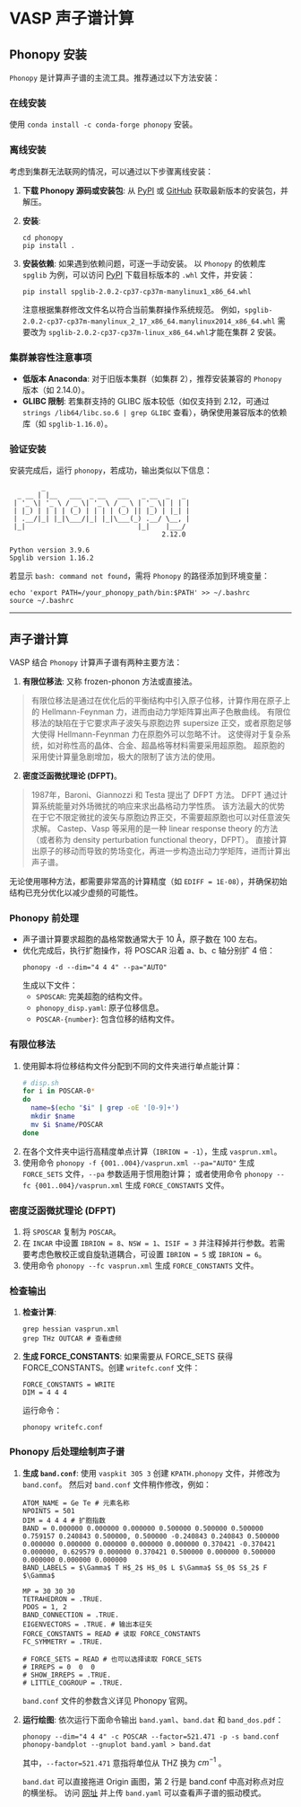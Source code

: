 
# VASP 声子谱计算

## Phonopy 安装

`Phonopy` 是计算声子谱的主流工具。推荐通过以下方法安装：

### 在线安装
使用 `conda install -c conda-forge phonopy` 安装。

### 离线安装
考虑到集群无法联网的情况，可以通过以下步骤离线安装：

1. **下载 Phonopy 源码或安装包**: 
   从 [PyPI](https://pypi.org/project/phonopy/) 或 [GitHub](https://github.com/phonopy/phonopy.git) 获取最新版本的安装包，并解压。
   
2. **安装**:
   ```
   cd phonopy
   pip install .
   ```

3. **安装依赖**:
   如果遇到依赖问题，可逐一手动安装。
   以 `Phonopy` 的依赖库 `spglib` 为例，可以访问 [PyPI](https://pypi.org/project/spglib/) 下载目标版本的 `.whl` 文件，并安装：
   ```
   pip install spglib-2.0.2-cp37-cp37m-manylinux1_x86_64.whl
   ```
   注意根据集群修改文件名以符合当前集群操作系统规范。
   例如，`spglib-2.0.2-cp37-cp37m-manylinux_2_17_x86_64.manylinux2014_x86_64.whl` 需要改为 `spglib-2.0.2-cp37-cp37m-linux_x86_64.whl`才能在集群 2 安装。

### 集群兼容性注意事项
- **低版本 Anaconda**: 对于旧版本集群（如集群 2），推荐安装兼容的 `Phonopy` 版本（如 2.14.0）。
- **GLIBC 限制**: 若集群支持的 GLIBC 版本较低（如仅支持到 2.12，可通过 `strings /lib64/libc.so.6 | grep GLIBC` 查看），确保使用兼容版本的依赖库（如 `spglib-1.16.0`）。

### 验证安装
安装完成后，运行 `phonopy`，若成功，输出类似以下信息：
```
        _
  _ __ | |__   ___  _ __   ___   _ __  _   _
 | '_ \| '_ \ / _ \| '_ \ / _ \ | '_ \| | | |
 | |_) | | | | (_) | | | | (_) || |_) | |_| |
 | .__/|_| |_|\___/|_| |_|\___(_) .__/ \__, |
 |_|                            |_|    |___/
                                      2.12.0

Python version 3.9.6
Spglib version 1.16.2
```

若显示 `bash: command not found`，需将 `Phonopy` 的路径添加到环境变量：
```
echo 'export PATH=/your_phonopy_path/bin:$PATH' >> ~/.bashrc
source ~/.bashrc
```

---

## 声子谱计算

VASP 结合 `Phonopy` 计算声子谱有两种主要方法：

1. **有限位移法**: 又称 frozen-phonon 方法或直接法。

> 有限位移法是通过在优化后的平衡结构中引入原子位移，计算作用在原子上的 Hellmann-Feynman 力，进而由动力学矩阵算出声子色散曲线。
> 有限位移法的缺陷在于它要求声子波矢与原胞边界 supersize 正交，或者原胞足够大使得 Hellmann-Feynman 力在原胞外可以忽略不计。
> 这使得对于复杂系统，如对称性高的晶体、合金、超晶格等材料需要采用超原胞。
> 超原胞的采用使计算量急剧增加，极大的限制了该方法的使用。

2. **密度泛函微扰理论 (DFPT)**。

> 1987年，Baroni、Giannozzi 和 Testa 提出了 DFPT 方法。
> DFPT 通过计算系统能量对外场微扰的响应来求出晶格动力学性质。
> 该方法最大的优势在于它不限定微扰的波矢与原胞边界正交，不需要超原胞也可以对任意波矢求解。
> Castep、Vasp 等采用的是一种 linear response theory 的方法（或者称为 density perturbation functional theory，DFPT）。
> 直接计算出原子的移动而导致的势场变化，再进一步构造出动力学矩阵，进而计算出声子谱。

无论使用哪种方法，都需要非常高的计算精度（如 `EDIFF = 1E-08`），并确保初始结构已充分优化以减少虚频的可能性。

### Phonopy 前处理

- 声子谱计算要求超胞的晶格常数通常大于 10 Å，原子数在 100 左右。
- 优化完成后，执行扩胞操作，将 POSCAR 沿着 a、b、c 轴分别扩 4 倍：
  ```
  phonopy -d --dim="4 4 4" --pa="AUTO"
  ```
  生成以下文件：
  - `SPOSCAR`: 完美超胞的结构文件。
  - `phonopy_disp.yaml`: 原子位移信息。
  - `POSCAR-{number}`: 包含位移的结构文件。

### 有限位移法

1. 使用脚本将位移结构文件分配到不同的文件夹进行单点能计算：
   ```bash
   # disp.sh
   for i in POSCAR-0*
   do
     name=$(echo "$i" | grep -oE '[0-9]+')
     mkdir $name
     mv $i $name/POSCAR
   done
   ```
2. 在各个文件夹中运行高精度单点计算（`IBRION = -1`），生成 `vasprun.xml`。
3. 使用命令 `phonopy -f {001..004}/vasprun.xml --pa="AUTO"` 生成 `FORCE_SETS` 文件，`--pa` 参数适用于惯用胞计算；
   或者使用命令 `phonopy --fc {001..004}/vasprun.xml` 生成 `FORCE_CONSTANTS` 文件。

### 密度泛函微扰理论 (DFPT)

1. 将 `SPOSCAR` 复制为 `POSCAR`。
2. 在 `INCAR` 中设置 `IBRION = 8`、`NSW = 1`、`ISIF = 3` 并注释掉并行参数。若需要考虑色散校正或自旋轨道耦合，可设置 `IBRION = 5` 或 `IBRION = 6`。
3. 使用命令 `phonopy --fc vasprun.xml` 生成 `FORCE_CONSTANTS` 文件。

### 检查输出

1. **检查计算**:
   ```
   grep hessian vasprun.xml
   grep THz OUTCAR # 查看虚频
   ```
2. **生成 FORCE_CONSTANTS**:
   如果需要从 FORCE_SETS 获得 FORCE_CONSTANTS。创建 `writefc.conf` 文件：
   ```
   FORCE_CONSTANTS = WRITE
   DIM = 4 4 4
   ```
   运行命令：
   ```
   phonopy writefc.conf
   ```

### Phonopy 后处理绘制声子谱

1. **生成 `band.conf`**:
   使用 `vaspkit 305 3` 创建 `KPATH.phonopy` 文件，并修改为 `band.conf`。
   然后对 `band.conf` 文件稍作修改，例如：
   ```
   ATOM_NAME = Ge Te # 元素名称
   NPOINTS = 501
   DIM = 4 4 4 # 扩胞指数
   BAND = 0.000000 0.000000 0.000000 0.500000 0.500000 0.500000 0.759157 0.240843 0.500000, 0.500000 -0.240843 0.240843 0.500000 0.000000 0.000000 0.000000 0.000000 0.000000 0.370421 -0.370421 0.000000, 0.629579 0.000000 0.370421 0.500000 0.000000 0.500000 0.000000 0.000000 0.000000
   BAND_LABELS = $\Gamma$ T H$_2$ H$_0$ L $\Gamma$ S$_0$ S$_2$ F $\Gamma$
   
   MP = 30 30 30
   TETRAHEDRON = .TRUE.
   PDOS = 1, 2
   BAND_CONNECTION = .TRUE.
   EIGENVECTORS = .TRUE. # 输出本征矢
   FORCE_CONSTANTS = READ # 读取 FORCE_CONSTANTS
   FC_SYMMETRY = .TRUE.
   
   # FORCE_SETS = READ # 也可以选择读取 FORCE_SETS
   # IRREPS = 0  0  0
   # SHOW_IRREPS = .TRUE.
   # LITTLE_COGROUP = .TRUE.
   ```
   
   `band.conf` 文件的参数含义详见 Phonopy 官网。
   
2. **运行绘图**:
   依次运行下面命令输出 `band.yaml`、`band.dat` 和 `band_dos.pdf`：
   ```
   phonopy --dim="4 4 4" -c POSCAR --factor=521.471 -p -s band.conf
   phonopy-bandplot --gnuplot band.yaml > band.dat
   ```
   其中，`--factor=521.471` 意指将单位从 THZ 换为 $cm^{-1}$ 。
   
   `band.dat` 可以直接拖进 Origin 画图，第 2 行是 band.conf 中高对称点对应的横坐标。
   访问 [网址](https://henriquemiranda.github.io/phononwebsite/phonon.html) 并上传 `band.yaml` 可以查看声子谱的振动模式。
   